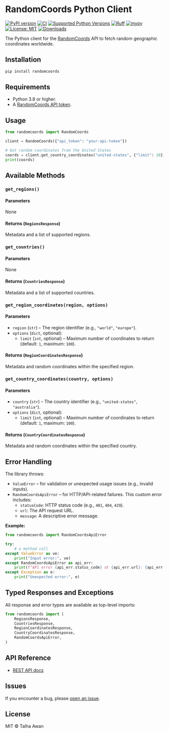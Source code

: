 # RandomCoords Python Client

[![PyPI version](https://img.shields.io/pypi/v/randomcoords)](https://pypi.org/project/randomcoords/)
[![CI](https://github.com/TalhaAwan/randomcoords-python/actions/workflows/ci.yml/badge.svg)](https://github.com/TalhaAwan/randomcoords-python/actions/workflows/ci.yml)
[![Supported Python Versions](https://img.shields.io/pypi/pyversions/randomcoords)](https://pypi.org/project/randomcoords/)
[![Ruff](https://img.shields.io/endpoint?url=https://raw.githubusercontent.com/astral-sh/ruff/main/assets/badge/v2.json)](https://github.com/astral-sh/ruff)
[![mypy](https://img.shields.io/badge/types-mypy-blue?logoColor=white)](http://mypy-lang.org/)
[![License: MIT](https://img.shields.io/badge/license-MIT-blue.svg)](https://github.com/TalhaAwan/randomcoords-python/blob/main/LICENSE)
[![Downloads](https://img.shields.io/pypi/dm/randomcoords)](https://pypi.org/project/randomcoords/)

The Python client for the [RandomCoords](https://www.randomcoords.com) API to fetch random geographic coordinates worldwide.

## Installation

```bash
pip install randomcoords
```

## Requirements

- Python 3.8 or higher.
- A [RandomCoords API token](https://www.randomcoords.com/docs/rest).

## Usage

```python
from randomcoords import RandomCoords

client = RandomCoords({"api_token": "your-api-token"})

# Get random coordinates from the United States
coords = client.get_country_coordinates("united-states", {"limit": 10})
print(coords)
```

## Available Methods

### `get_regions()`

#### Parameters

None

#### Returns (`RegionsResponse`)

Metadata and a list of supported regions.

### `get_countries()`

#### Parameters

None

#### Returns (`CountriesResponse`)

Metadata and a list of supported countries.

### `get_region_coordinates(region, options)`

#### Parameters

- `region` (`str`) – The region identifier (e.g., `"world"`, `"europe"`).
- `options` (`dict`, optional):
  - `limit` (`int`, optional) – Maximum number of coordinates to return (default: `1`, maximum: `100`).

#### Returns (`RegionCoordinatesResponse`)

Metadata and random coordinates within the specified region.

### `get_country_coordinates(country, options)`

#### Parameters

- `country` (`str`) – The country identifier (e.g., `"united-states"`, `"australia"`).
- `options` (`dict`, optional):
  - `limit` (`int`, optional) – Maximum number of coordinates to return (default: `1`, maximum: `100`).

#### Returns (`CountryCoordinatesResponse`)

Metadata and random coordinates within the specified country.

## Error Handling

The library throws:

- `ValueError` – for validation or unexpected usage issues (e.g., invalid inputs).
- `RandomCoordsApiError` – for HTTP/API-related failures. This custom error includes:
  - `statusCode`: HTTP status code (e.g., `401`, `404`, `429`).
  - `url`: The API request URL.
  - `message`: A descriptive error message.

**Example:**

```python
from randomcoords import RandomCoordsApiError

try:
    # a method call
except ValueError as ve:
    print("Input error:", ve)
except RandomCoordsApiError as api_err:
    print(f"API error {api_err.status_code} at {api_err.url}: {api_err.message}")
except Exception as e:
    print("Unexpected error:", e)

```

## Typed Responses and Exceptions

All response and error types are available as top-level imports:

```python
from randomcoords import (
    RegionsResponse,
    CountriesResponse,
    RegionCoordinatesResponse,
    CountryCoordinatesResponse,
    RandomCoordsApiError,
)
```

## API Reference

- [REST API docs](https://www.randomcoords.com/docs/rest)

## Issues

If you encounter a bug, please [open an issue](https://github.com/TalhaAwan/randomcoords-python/issues).

## License

MIT © Talha Awan

